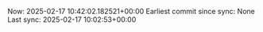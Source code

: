 Now: 2025-02-17 10:42:02.182521+00:00 Earliest commit since sync: None Last sync: 2025-02-17 10:02:53+00:00
